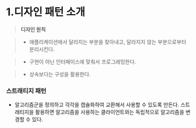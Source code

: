 1.디자인 패턴 소개
=====

> **디자인 원칙**

>- 애플리케이션에서 달라지는 부분을 찾아내고,
>  달라지지 않는 부분으로부터 분리시킨다.

>-  구현이 아닌 인터페이스에 맞춰서 프로그래밍한다.

>-  상속보다는 구성을 활용한다.


### 스트래티지 패턴

- 알고리즘군을 정의하고 각각을 캡슐화하여 교환해서 사용할 수 있도록 만든다. 스트래티지을 활용하면 알고리즘을 사용하는 클라이언트와는 독립적으로 알고리즘을 변경할 수 있다.



